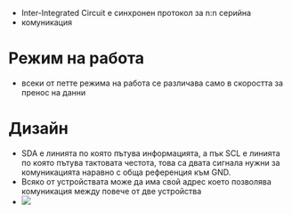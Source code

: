 - Inter-Integrated Circuit е синхронен протокол за n:n серийна 
- комуникация
# Режим на работа
- всеки от петте режима на работа се различава само в скоростта за пренос на данни 
# Дизайн
- SDA е линията по която пътува информацията, а пък SCL е линията по която пътува тактовата честота, това са двата сигнала нужни за комуникацията наравно с обща референция към GND.
- Всяко от устройствата може да има свой адрес което позволява комуникация между повече от две устройства
- ![](Media/i2c.jpg)